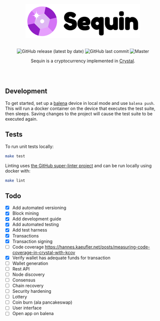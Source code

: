 <div align="center">
  <img width="372" height="110" src="https://raw.githubusercontent.com/LucianBuzzo/sequin/master/sequin.png">
  <br>
  <br>

![GitHub release (latest by date)](https://img.shields.io/github/v/release/lucianbuzzo/sequin)
![GitHub last commit](https://img.shields.io/github/last-commit/lucianbuzzo/sequin)
![Master](https://github.com/lucianbuzzo/sequin/actions/workflows/unit.yml/badge.svg?branch=master)

  <p>
  Sequin is a cryptocurrency implemented in <a href="https://crystal-lang.org/">Crystal</a>.
  </p>
  <br>
  <br>
</div>


## Development

To get started, set up a [balena](https://dashboard.balena-cloud.com/) device in local mode and use `balena push`. This
will run a docker container on the device that executes the test suite, then
sleeps. Saving changes to the project will cause the test suite to be executed
again.

## Tests

To run unit tests locally:

```sh
make test
```

Linting uses [the GitHub super-linter
project](https://github.com/github/super-linter) and can be run locally using
docker with:

```sh
make lint
```

## Todo

- [x] Add automated versioning
- [x] Block mining
- [x] Add development guide
- [x] Add automated testing
- [x] Add test harness
- [x] Transactions
- [x] Transaction signing
- [ ] Code coverage https://hannes.kaeufler.net/posts/measuring-code-coverage-in-crystal-with-kcov
- [x] Verify wallet has adequate funds for transaction
- [ ] Wallet generation
- [ ] Rest API
- [ ] Node discovery
- [ ] Consensus
- [ ] Chain recovery
- [ ] Security hardening
- [ ] Lottery
- [ ] Coin burn (ala pancakeswap)
- [ ] User interface
- [ ] Open app on balena

[crystal]:https://crystal-lang.org/

